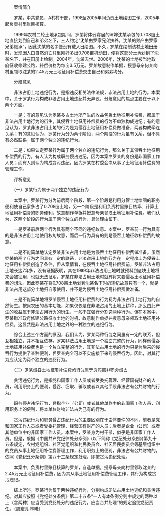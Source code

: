 　　案情简介

　　罗某，中共党员，A村村干部，1998至2005年间负责土地绘图工作，2005年起负责村里账目核算。

　　1999年农村二轮土地承包期间，罗某将体弱寡居的婶婶沈某承包的0.708亩土地直接划到自己和弟弟名下，三人约定“沈某由罗家兄弟扶养，沈某的财产由罗家兄弟继承”，因此沈某的名字便没有载入田绘图。不久，罗某在绘制该村土地田册时，发现因人口自然消亡村里刚好多出0.708亩机动田，便将这部分土地划到了沈某名下，并在田册上绘制。2004年，沈某去世。2006年，沈某的土地被当地政府征收修建公路，补偿价格为每亩3.5万元。罗某故意制作单据，授意母亲何某向村里领取沈某的2.45万元土地征用补偿费交由自己和弟弟均分。

　　分歧意见

　　非法占用土地违纪行为，是指违反相关法律法规，非法占用土地的行为。本案中，关于罗某行为构成非法占用土地违纪并无异议，分歧意见的焦点主要在于以下两个方面。

　　一是：有的意见认为罗某多占土地所产生的收益包括土地征用补偿费，都属于非法占用土地行为的衍生，其侵吞土地征用补偿费的行为不单独构成违纪；有的意见认为，罗某非法占用土地的行为是为侵吞土地征用补偿费做准备，两者构成牵连关系；有的意见认为，罗某行为分为两个阶段，两个阶段的行为虽有关系，但不具有必然联系，属于两个独立的违纪行为。

　　二是：如果认定罗某行为属于两个独立的违纪行为，那么关于其侵吞土地征用补偿费的行为，有人认为构成职务侵占违纪，因为本案中罗某的身份是非国家工作人员；而有人则认为构成贪污违纪，因为罗某在村委会中从事了土地征用补偿费的管理工作。

　　评析意见

　　（一）罗某行为属于两个独立的违纪行为

　　本案中，罗某行为分为前后两个阶段，第一个阶段是利用分管土地绘图的职务便利使自己家多占了0.708亩土地，另一个阶段是利用负责村里账目核算、计算土地征用补偿费的职务便利，故意制作单据并授意母亲领取土地征用补偿费。我们认为，这两个阶段的行为属于两个独立的行为，具体理由如下。

　　一是罗某前后两个行为具有两个不同的违纪故意。本案中，罗某前一行为具有的是非法占用土地使用权的故意，而后一行为具有的则是侵吞土地征收补偿费的故意。

　　二是不能简单地认定罗某非法占用土地是为侵吞土地征用补偿费做准备。虽然罗某的两个行为之间具有一定的联系，非法占用土地的行为在一定程度上为侵吞土地征用补偿费创造了条件，但从案情看，在侵吞土地征用补偿费前，罗某非法占用土地长达7年多，没有证据表明，其在1999年非法占用土地时就预料到这块土地将来会被征用，也就无法证明，罗某在非法占用土地时就有将来要侵吞土地征用补偿费的想法。因此罗某在将0.708亩土地划到沈某名下时的违纪故意只有一个，就是非法占用这部分土地归自家使用，并不是为侵吞土地征用补偿费做准备。

　　三是不能简单地将罗某侵吞土地征用补偿费的行为视为非法占用土地行为的自然衍生。按照农田的基本功能，如果仅仅是在非法占用的土地上耕种，那么由此产生的收益属于非法占用行为的衍生，一般不宜强行分割这两种行为。但在本案中，罗某瞅准政府修建公路征收土地的时机，故意制作单据并授意母亲领取土地征用补偿费，这显然是非法占用土地之外的一种独立的违纪行为。

　　综合上述三个方面的原因，我们认为，罗某两种行为之间虽有一定的联系，但互相独立，并不相互依存。罗某非法占用土地是一个独立完整的行为，同样他侵吞土地征用补偿费也是一个独立完整的行为，其非法占用土地的行为只是为后来的侵吞行为提供了某种便利，但罗某完全可以不实施接下来的侵吞行为。因此，对其行为应认定为两个独立的违纪行为。

　　（二）罗某侵吞土地征用补偿费的行为属于贪污而非职务侵占

　　贪污违纪行为，是指党和国家工作人员或者受委托管理、经营国有财产的人员，利用职务上的便利，侵吞、窃取、骗取或者以其他手段非法占有公共财物的行为。

　　职务侵占违纪行为，是指企业（公司）或者其他单位中的非国家工作人员，利用职务上的便利，将本单位财物非法占为己有的行为。

　　贪污违纪行为和职务侵占违纪行为的主要区别在于主体要件的不同，前者是党和国家工作人员或者受委托管理、经营国有财产的人员；后者是企业（公司）或者其他单位中的非国家工作人员。本案中，罗某身为村干部，似乎是非国家工作人员。但是，根据《中国共产党纪律处分条例》(以下简称《党纪处分条例》)第九十五条规定，农村党组织、社区党组织和村民委员会、社区居民委员会等基层组织中的党员从事土地征用补偿费管理工作，利用职务上的便利，非法占有公共财物的，依照《党纪处分条例》第八十三条规定处理，即按贪污违纪处理。

　　本案中，负责村里账目核算的罗某，自造单据，授意母亲向村里领取沈某的2.45万元土地征用补偿费，因为其从事土地征用补偿费管理工作，其行为构成贪污违纪。

　　综上所述，罗某行为属于两种违纪行为，分别构成非法占用土地违纪和贪污违纪。对其应按照《党纪处分条例》第二十五条“一人有本条例分则中规定的两种以上（含两种）应当受到党纪处分的违纪行为，应当合并处理”的规定追究党纪责任。（周宏亮 林曦）